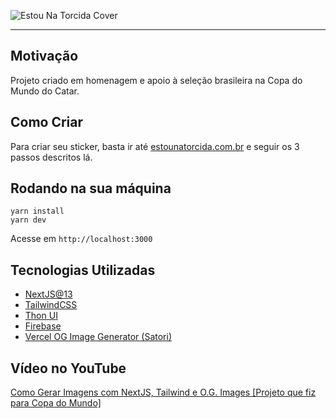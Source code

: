![Estou Na Torcida Cover](http://estounatorcida.com.br/og-image.png)

---

## Motivação

Projeto criado em homenagem e apoio à seleção brasileira na Copa do Mundo do Catar.

## Como Criar

Para criar seu sticker, basta ir até [estounatorcida.com.br](estounatorcida.com.br) e seguir os 3 passos descritos lá.

## Rodando na sua máquina

```
yarn install
yarn dev
```

Acesse em `http://localhost:3000`

## Tecnologias Utilizadas

- [NextJS@13](https://nextjs.org/)
- [TailwindCSS](https://tailwindcss.com/)
- [Thon UI](https://www.thonlabs.io/)
- [Firebase](https://firebase.google.com/)
- [Vercel OG Image Generator (Satori)](https://vercel.com/docs/concepts/functions/edge-functions/og-image-generation)

## Vídeo no YouTube

[Como Gerar Imagens com NextJS, Tailwind e O.G. Images [Projeto que fiz para Copa do Mundo]](https://youtu.be/hlqOOD8UfQI)
